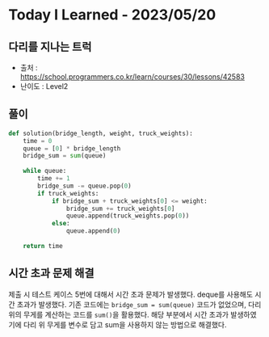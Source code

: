 # Today I Learned - 2023/05/20

## 다리를 지나는 트럭
- 출처 : https://school.programmers.co.kr/learn/courses/30/lessons/42583
- 난이도 : Level2

## 풀이
```python
def solution(bridge_length, weight, truck_weights):
    time = 0
    queue = [0] * bridge_length
    bridge_sum = sum(queue)
    
    while queue:
        time += 1
        bridge_sum -= queue.pop(0)
        if truck_weights:
            if bridge_sum + truck_weights[0] <= weight:
                bridge_sum += truck_weights[0]
                queue.append(truck_weights.pop(0))
            else:
                queue.append(0)
            
    return time
```

## 시간 초과 문제 해결
제출 시 테스트 케이스 5번에 대해서 시간 초과 문제가 발생했다. deque를 사용해도 시간 초과가 발생했다. 기존 코드에는 `bridge_sum = sum(queue)` 코드가 없었으며, 다리 위의 무게를 계산하는 코드를 `sum()`을 활용했다. 해당 부분에서 시간 초과가 발생하였기에 다리 위 무게를 변수로 담고 sum을 사용하지 않는 방법으로 해결했다.
